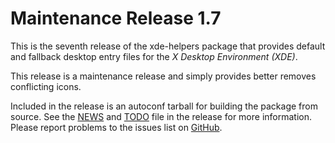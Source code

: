 [xde-helpers -- release notes.  2019-09-03]: #

Maintenance Release 1.7
=======================

This is the seventh release of the xde-helpers package that provides
default and fallback desktop entry files for the _X Desktop Environment
(XDE)_.

This release is a maintenance release and simply provides better
removes conflicting icons.

Included in the release is an autoconf tarball for building the package
from source.  See the [NEWS](NEWS) and [TODO](TODO) file in the release
for more information.  Please report problems to the issues list on
[GitHub](https://github.com/bbidulock/xde-helpers/issues).

[ vim: set ft=markdown sw=4 tw=72 nocin nosi fo+=tcqlorn spell: ]: #

